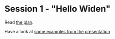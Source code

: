 Session 1 - "Hello Widen"
=========================

Read [the plan](https://github.com/Widen/javascript-101/issues/1).

Have a look at [some examples from the presentation](examples.md)
